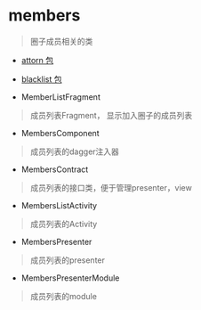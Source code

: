 # members
> 圈子成员相关的类

- [attorn 包](./attorn)

- [blacklist 包](./blacklist)

- MemberListFragment
> 成员列表Fragment， 显示加入圈子的成员列表

- MembersComponent
> 成员列表的dagger注入器

- MembersContract
> 成员列表的接口类，便于管理presenter，view

- MembersListActivity
> 成员列表的Activity

- MembersPresenter
> 成员列表的presenter

- MembersPresenterModule
> 成员列表的module